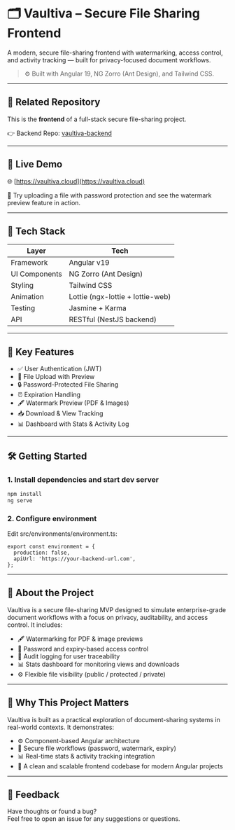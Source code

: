 # 🗂️ Vaultiva – Secure File Sharing Frontend

A modern, secure file-sharing frontend with watermarking, access control, and activity tracking — built for privacy-focused document workflows.

> ⚙️ Built with Angular 19, NG Zorro (Ant Design), and Tailwind CSS.

---

## 🔗 Related Repository

This is the **frontend** of a full-stack secure file-sharing project.

👉 Backend Repo: [vaultiva-backend](https://github.com/setyaraka/vaultiva-backend)

---

## 🚀 Live Demo

🌐 [https://vaultiva.cloud](https://vaultiva.cloud)

🔐 Try uploading a file with password protection and see the watermark preview feature in action.

---

## 🧰 Tech Stack

| Layer         | Tech                     |
|---------------|--------------------------|
| Framework     | Angular v19              |
| UI Components | NG Zorro (Ant Design)    |
| Styling       | Tailwind CSS             |
| Animation     | Lottie (ngx-lottie + lottie-web) |
| Testing       | Jasmine + Karma          |
| API           | RESTful (NestJS backend) |

---

## 🔐 Key Features

- ✅ User Authentication (JWT)
- 📁 File Upload with Preview
- 🔒 Password-Protected File Sharing
- ⏰ Expiration Handling
- 🖋️ Watermark Preview (PDF & Images)
- 📥 Download & View Tracking
- 📊 Dashboard with Stats & Activity Log

---

## 🛠️ Getting Started

### 1. Install dependencies and start dev server

```bash
npm install
ng serve
```

### 2. Configure environment

Edit src/environments/environment.ts:
```
export const environment = {
  production: false,
  apiUrl: 'https://your-backend-url.com',
};
```
---

## 📌 About the Project

Vaultiva is a secure file-sharing MVP designed to simulate enterprise-grade document workflows with a focus on privacy, auditability, and access control.
It includes:
- 🖋️ Watermarking for PDF & image previews
- 🔐 Password and expiry-based access control
- 🧾 Audit logging for user traceability
- 📊 Stats dashboard for monitoring views and downloads
- ⚙️ Flexible file visibility (public / protected / private)

---

## 🎯 Why This Project Matters

Vaultiva is built as a practical exploration of document-sharing systems in real-world contexts. It demonstrates:

- ⚙️ Component-based Angular architecture
- 🔐 Secure file workflows (password, watermark, expiry)
- 📊 Real-time stats & activity tracking integration
- 🧠 A clean and scalable frontend codebase for modern Angular projects

---

## 🙋 Feedback

Have thoughts or found a bug?  
Feel free to open an issue for any suggestions or questions.
